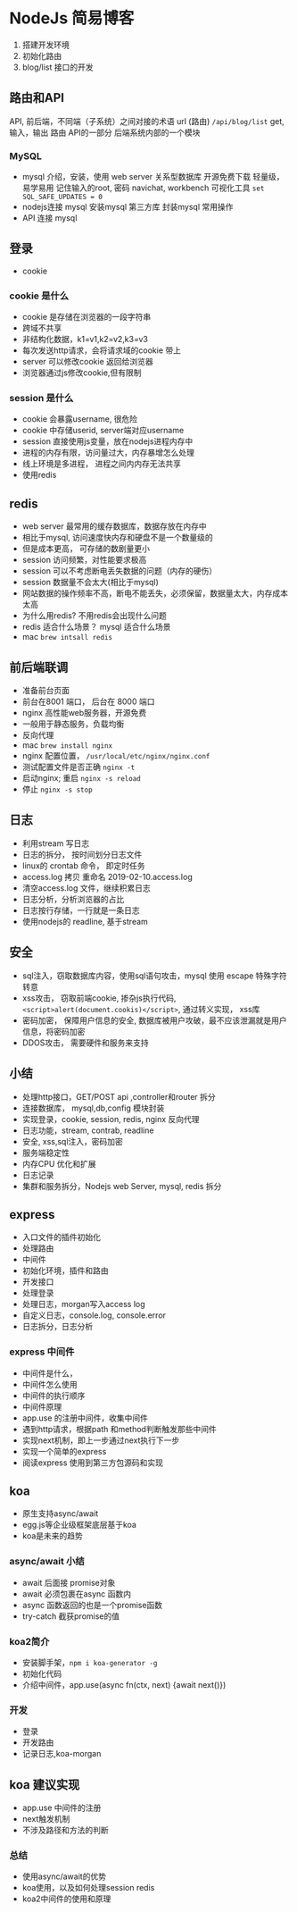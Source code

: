 # NodeJs 简易博客
1. 搭建开发环境
2. 初始化路由
3. blog/list 接口的开发

## 路由和API
API, 前后端，不同端（子系统）之间对接的术语
url (路由) `/api/blog/list` get, 输入，输出
路由
API的一部分
后端系统内部的一个模块

### MySQL
- mysql 介绍，安装，使用
  web server 关系型数据库
  开源免费下载
  轻量级，易学易用
  记住输入的root, 密码 
  navichat, workbench 可视化工具 
  `set SQL_SAFE_UPDATES = 0`
- nodejs连接 mysql
  安装mysql 第三方库
  封装mysql 常用操作
- API 连接 mysql


## 登录
- cookie
  
### cookie 是什么
- cookie 是存储在浏览器的一段字符串
- 跨域不共享
- 非结构化数据，k1=v1,k2=v2,k3=v3
- 每次发送http请求，会将请求域的cookie 带上
- server 可以修改cookie 返回给浏览器
- 浏览器通过js修改cookie,但有限制

### session 是什么
- cookie 会暴露username, 很危险
- cookie 中存储userid, server端对应username
- session 直接使用js变量，放在nodejs进程内存中 
- 进程的内存有限，访问量过大，内存暴增怎么处理
- 线上环境是多进程， 进程之间内内存无法共享
- 使用redis
  
## redis
- web server 最常用的缓存数据库，数据存放在内存中
- 相比于mysql, 访问速度快内存和硬盘不是一个数量级的
- 但是成本更高， 可存储的数剧量更小
- session 访问频繁，对性能要求极高
- session 可以不考虑断电丢失数据的问题（内存的硬伤）
- session 数据量不会太大(相比于mysql)
- 网站数据的操作频率不高，断电不能丢失，必须保留，数据量太大，内存成本太高 
- 为什么用redis? 不用redis会出现什么问题
- redis 适合什么场景？ mysql 适合什么场景
- mac `brew intsall redis`
  
## 前后端联调
- 准备前台页面
- 前台在8001 端口， 后台在 8000 端口
- nginx 高性能web服务器，开源免费
- 一般用于静态服务，负载均衡
- 反向代理
- mac `brew install nginx `
- nginx 配置位置， `/usr/local/etc/nginx/nginx.conf`
- 测试配置文件是否正确 `nginx -t`
- 启动nginx; 重启 `nginx -s reload`
- 停止 `nginx -s stop`

## 日志
- 利用stream 写日志
- 日志的拆分， 按时间划分日志文件
- linux的 crontab 命令， 即定时任务
- access.log 拷贝 重命名 2019-02-10.access.log
- 清空access.log 文件，继续积累日志
- 日志分析，分析浏览器的占比
- 日志按行存储，一行就是一条日志
- 使用nodejs的 readline, 基于stream

## 安全
- sql注入，窃取数据库内容，使用sql语句攻击，mysql 使用 escape 特殊字符转意
- xss攻击， 窃取前端cookie, 掺杂js执行代码, `<script>alert(document.cookis)</script>`, 通过转义实现， xss库
- 密码加密， 保障用户信息的安全, 数据库被用户攻破，最不应该泄漏就是用户信息，将密码加密
- DDOS攻击， 需要硬件和服务来支持

## 小结
- 处理http接口，GET/POST api ,controller和router 拆分
- 连接数据库， mysql,db,config 模块封装
- 实现登录，cookie, session, redis, nginx 反向代理
- 日志功能，stream, contrab, readline
- 安全, xss,sql注入，密码加密
- 服务端稳定性
- 内存CPU 优化和扩展
- 日志记录
- 集群和服务拆分，Nodejs web Server, mysql, redis 拆分

## express
- 入口文件的插件初始化
- 处理路由
- 中间件
- 初始化环境，插件和路由
- 开发接口
- 处理登录
- 处理日志，morgan写入access log
- 自定义日志，console.log, console.error
- 日志拆分，日志分析
  
### express 中间件
- 中间件是什么，
- 中间件怎么使用
- 中间件的执行顺序
- 中间件原理
- app.use 的注册中间件，收集中间件
- 遇到http请求，根据path 和method判断触发那些中间件
- 实现next机制，即上一步通过next执行下一步
- 实现一个简单的express
- 阅读express 使用到第三方包源码和实现


## koa
- 原生支持async/await
- egg.js等企业级框架底层基于koa
- koa是未来的趋势

### async/await 小结
- await 后面接 promise对象
- await 必须包裹在async 函数内
- async 函数返回的也是一个promise函数
- try-catch 截获promise的值

### koa2简介
- 安装脚手架，`npm i koa-generator -g`
- 初始化代码
- 介绍中间件，app.use(async fn(ctx, next) {await next()})
  
### 开发
- 登录
- 开发路由
- 记录日志,koa-morgan
  
## koa 建议实现
- app.use 中间件的注册
- next触发机制
- 不涉及路径和方法的判断

### 总结
- 使用async/await的优势
- koa使用，以及如何处理session redis
- koa2中间件的使用和原理
